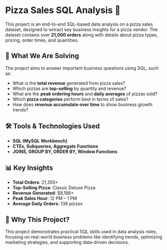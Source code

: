 # Pizza Sales SQL Analysis 🍕

This project is an end-to-end SQL-based data analysis on a pizza sales dataset, designed to extract key business insights for a pizza vendor. The dataset contains over **21,000 orders** along with details about pizza types, pricing, order times, and quantities.

## 📌 What We Are Solving

The project aims to answer important business questions using SQL, such as:

- What is the **total revenue** generated from pizza sales?
- Which pizzas are **top-selling** by quantity and revenue?
- What are the **peak ordering hours** and **daily averages** of pizzas sold?
- Which **pizza categories** perform best in terms of sales?
- How does **revenue accumulate over time** to show business growth trends?

## 🛠️ Tools & Technologies Used

- **SQL (MySQL Workbench)**
- **CTEs, Subqueries, Aggregate Functions**
- **JOINS, GROUP BY, ORDER BY, Window Functions**

## 📊 Key Insights

- **Total Orders**: 21,350+  
- **Top-Selling Pizza**: Classic Deluxe Pizza  
- **Revenue Generated**: $8,186+  
- **Peak Sales Hour**: 12 PM – 1 PM  
- **Average Daily Orders**: 138 pizzas  

## 🚀 Why This Project?

This project demonstrates practical SQL skills used in data analysis roles, focusing on real-world business problems like identifying trends, optimizing marketing strategies, and supporting data-driven decisions.
